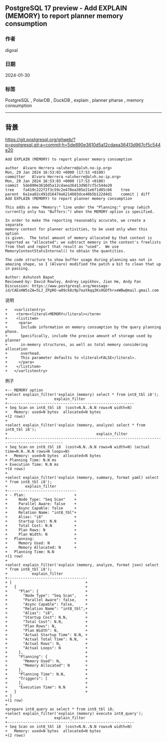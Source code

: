 ## PostgreSQL 17 preview - Add EXPLAIN (MEMORY) to report planner memory consumption   
                                                          
### 作者                                                          
digoal                                                          
                                                          
### 日期                                                          
2024-01-30                                                   
                                                          
### 标签                                                          
PostgreSQL , PolarDB , DuckDB , explain , planner pharse , memory consumption                  
                                                          
----                                                          
                                                          
## 背景    
  
https://git.postgresql.org/gitweb/?p=postgresql.git;a=commit;h=5de890e3610d5a12cdaea36413d967cf5c544e20  
```  
Add EXPLAIN (MEMORY) to report planner memory consumption  
  
author	Alvaro Herrera <alvherre@alvh.no-ip.org>	  
Mon, 29 Jan 2024 16:53:03 +0000 (17:53 +0100)  
committer	Alvaro Herrera <alvherre@alvh.no-ip.org>	  
Mon, 29 Jan 2024 16:53:03 +0000 (17:53 +0100)  
commit	5de890e3610d5a12cdaea36413d967cf5c544e20  
tree	fa419c222f2f3c59c2e478ea305e21e6f1d05c66	tree  
parent	6a1ea02c491d16474a6214603dce40b5b122d4d1	commit | diff  
Add EXPLAIN (MEMORY) to report planner memory consumption  
  
This adds a new "Memory:" line under the "Planning:" group (which  
currently only has "Buffers:") when the MEMORY option is specified.  
  
In order to make the reporting reasonably accurate, we create a separate  
memory context for planner activities, to be used only when this option  
is given.  The total amount of memory allocated by that context is  
reported as "allocated"; we subtract memory in the context's freelists  
from that and report that result as "used".  We use  
MemoryContextStatsInternal() to obtain the quantities.  
  
The code structure to show buffer usage during planning was not in  
amazing shape, so I (Álvaro) modified the patch a bit to clean that up  
in passing.  
  
Author: Ashutosh Bapat  
Reviewed-by: David Rowley, Andrey Lepikhov, Jian He, Andy Fan  
Discussion: https://www.postgresql.org/message-id/CAExHW5sZA=5LJ_ZPpRO-w09ck8z9p7eaYAqq3Ks9GDfhrxeWBw@mail.gmail.com  
```  
  
说明  
```  
+   <varlistentry>  
+    <term><literal>MEMORY</literal></term>  
+    <listitem>  
+     <para>  
+      Include information on memory consumption by the query planning phase.  
+      Specifically, include the precise amount of storage used by planner  
+      in-memory structures, as well as total memory considering allocation  
+      overhead.  
+      This parameter defaults to <literal>FALSE</literal>.  
+     </para>  
+    </listitem>  
+   </varlistentry>  
```  
  
例子  
```  
+-- MEMORY option  
+select explain_filter('explain (memory) select * from int8_tbl i8');  
+                     explain_filter                        
+---------------------------------------------------------  
+ Seq Scan on int8_tbl i8  (cost=N.N..N.N rows=N width=N)  
+   Memory: used=N bytes  allocated=N bytes  
+(2 rows)  
+  
+select explain_filter('explain (memory, analyze) select * from int8_tbl i8');  
+                                        explain_filter                                           
+-----------------------------------------------------------------------------------------------  
+ Seq Scan on int8_tbl i8  (cost=N.N..N.N rows=N width=N) (actual time=N.N..N.N rows=N loops=N)  
+   Memory: used=N bytes  allocated=N bytes  
+ Planning Time: N.N ms  
+ Execution Time: N.N ms  
+(4 rows)  
+  
+select explain_filter('explain (memory, summary, format yaml) select * from int8_tbl i8');  
+        explain_filter           
+-------------------------------  
+ - Plan:                      +  
+     Node Type: "Seq Scan"    +  
+     Parallel Aware: false    +  
+     Async Capable: false     +  
+     Relation Name: "int8_tbl"+  
+     Alias: "i8"              +  
+     Startup Cost: N.N        +  
+     Total Cost: N.N          +  
+     Plan Rows: N             +  
+     Plan Width: N            +  
+   Planning:                  +  
+     Memory Used: N           +  
+     Memory Allocated: N      +  
+   Planning Time: N.N  
+(1 row)  
+  
+select explain_filter('explain (memory, analyze, format json) select * from int8_tbl i8');  
+           explain_filter             
+------------------------------------  
+ [                                 +  
+   {                               +  
+     "Plan": {                     +  
+       "Node Type": "Seq Scan",    +  
+       "Parallel Aware": false,    +  
+       "Async Capable": false,     +  
+       "Relation Name": "int8_tbl",+  
+       "Alias": "i8",              +  
+       "Startup Cost": N.N,        +  
+       "Total Cost": N.N,          +  
+       "Plan Rows": N,             +  
+       "Plan Width": N,            +  
+       "Actual Startup Time": N.N, +  
+       "Actual Total Time": N.N,   +  
+       "Actual Rows": N,           +  
+       "Actual Loops": N           +  
+     },                            +  
+     "Planning": {                 +  
+       "Memory Used": N,           +  
+       "Memory Allocated": N       +  
+     },                            +  
+     "Planning Time": N.N,         +  
+     "Triggers": [                 +  
+     ],                            +  
+     "Execution Time": N.N         +  
+   }                               +  
+ ]  
+(1 row)  
+  
+prepare int8_query as select * from int8_tbl i8;  
+select explain_filter('explain (memory) execute int8_query');  
+                     explain_filter                        
+---------------------------------------------------------  
+ Seq Scan on int8_tbl i8  (cost=N.N..N.N rows=N width=N)  
+   Memory: used=N bytes  allocated=N bytes  
+(2 rows)  
```  
  
